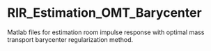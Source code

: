 # RIR_Estimation_OMT_Barycenter
Matlab files for estimation room impulse response with optimal mass transport barycenter regularization method.
